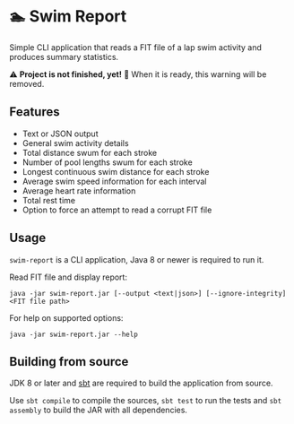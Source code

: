 # :swimmer: Swim Report

Simple CLI application that reads a FIT file of a lap swim activity and produces summary statistics.

:warning: **Project is not finished, yet!** :construction: When it is ready, this warning will be removed.

## Features

- Text or JSON output
- General swim activity details
- Total distance swum for each stroke
- Number of pool lengths swum for each stroke
- Longest continuous swim distance for each stroke
- Average swim speed information for each interval
- Average heart rate information
- Total rest time
- Option to force an attempt to read a corrupt FIT file

## Usage

`swim-report` is a CLI application, Java 8 or newer is required to run it.

Read FIT file and display report:

```
java -jar swim-report.jar [--output <text|json>] [--ignore-integrity] <FIT file path>
```

For help on supported options:

```
java -jar swim-report.jar --help
```

## Building from source

JDK 8 or later and [sbt](https://www.scala-sbt.org/) are required to build the application from source.

Use `sbt compile` to compile the sources, `sbt test` to run the tests and `sbt assembly` to build the JAR with all dependencies.
